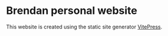 # Brendan personal website

This website is created using the static site generator [VitePress](https://vitepress.dev/).
